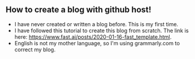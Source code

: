 ## How to create a blog with github host!

- I have never created or written a blog before. This is my first time.
- I have followed this tutorial to create this blog from scratch. The link is here: https://www.fast.ai/posts/2020-01-16-fast_template.html.
- English is not my mother language, so I'm using grammarly.com to correct my blog.
